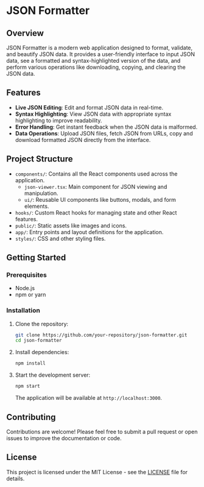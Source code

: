 # JSON Formatter

## Overview

JSON Formatter is a modern web application designed to format, validate, and beautify JSON data. It provides a user-friendly interface to input JSON data, see a formatted and syntax-highlighted version of the data, and perform various operations like downloading, copying, and clearing the JSON data.

## Features

- **Live JSON Editing**: Edit and format JSON data in real-time.
- **Syntax Highlighting**: View JSON data with appropriate syntax highlighting to improve readability.
- **Error Handling**: Get instant feedback when the JSON data is malformed.
- **Data Operations**: Upload JSON files, fetch JSON from URLs, copy and download formatted JSON directly from the interface.

## Project Structure

- `components/`: Contains all the React components used across the application.
  - `json-viewer.tsx`: Main component for JSON viewing and manipulation.
  - `ui/`: Reusable UI components like buttons, modals, and form elements.
- `hooks/`: Custom React hooks for managing state and other React features.
- `public/`: Static assets like images and icons.
- `app/`: Entry points and layout definitions for the application.
- `styles/`: CSS and other styling files.

## Getting Started

### Prerequisites

- Node.js
- npm or yarn

### Installation

1. Clone the repository:
   ```bash
   git clone https://github.com/your-repository/json-formatter.git
   cd json-formatter
   ```

2. Install dependencies:
   ```bash
   npm install
   ```

3. Start the development server:
   ```bash
   npm start
   ```

   The application will be available at `http://localhost:3000`.

## Contributing

Contributions are welcome! Please feel free to submit a pull request or open issues to improve the documentation or code.

## License

This project is licensed under the MIT License - see the [LICENSE](LICENSE) file for details.